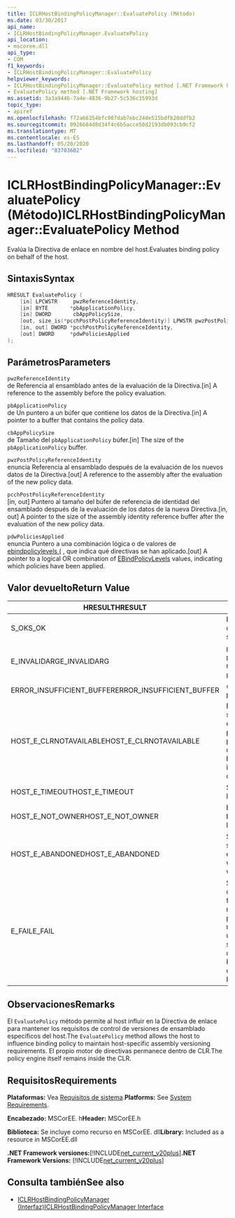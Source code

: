 ```yaml
---
title: ICLRHostBindingPolicyManager::EvaluatePolicy (Método)
ms.date: 03/30/2017
api_name:
- ICLRHostBindingPolicyManager.EvaluatePolicy
api_location:
- mscoree.dll
api_type:
- COM
f1_keywords:
- ICLRHostBindingPolicyManager::EvaluatePolicy
helpviewer_keywords:
- ICLRHostBindingPolicyManager::EvaluatePolicy method [.NET Framework hosting]
- EvaluatePolicy method [.NET Framework hosting]
ms.assetid: 3a3a9446-7a4e-4836-9b27-5c536c15993d
topic_type:
- apiref
ms.openlocfilehash: f72a66354bfc907dab7ebc24de515bdfb20ddfb2
ms.sourcegitcommit: 0926684d8d34f4c6b5acce58d2193db093cb9cf2
ms.translationtype: MT
ms.contentlocale: es-ES
ms.lasthandoff: 05/20/2020
ms.locfileid: "83703602"
---
```

# <a name="iclrhostbindingpolicymanagerevaluatepolicy-method"></a><span data-ttu-id="89df9-102">ICLRHostBindingPolicyManager::EvaluatePolicy (Método)</span><span class="sxs-lookup"><span data-stu-id="89df9-102">ICLRHostBindingPolicyManager::EvaluatePolicy Method</span></span>
<span data-ttu-id="89df9-103">Evalúa la Directiva de enlace en nombre del host.</span><span class="sxs-lookup"><span data-stu-id="89df9-103">Evaluates binding policy on behalf of the host.</span></span>  
  
## <a name="syntax"></a><span data-ttu-id="89df9-104">Sintaxis</span><span class="sxs-lookup"><span data-stu-id="89df9-104">Syntax</span></span>  
  
```cpp  
HRESULT EvaluatePolicy (  
    [in] LPCWSTR     pwzReferenceIdentity,  
    [in] BYTE       *pbApplicationPolicy,  
    [in] DWORD       cbAppPolicySize,  
    [out, size_is(*pcchPostPolicyReferenceIdentity)] LPWSTR pwzPostPolicyReferenceIdentity,  
    [in, out] DWORD *pcchPostPolicyReferenceIdentity,  
    [out] DWORD     *pdwPoliciesApplied  
);  
```  
  
## <a name="parameters"></a><span data-ttu-id="89df9-105">Parámetros</span><span class="sxs-lookup"><span data-stu-id="89df9-105">Parameters</span></span>  
 `pwzReferenceIdentity`  
 <span data-ttu-id="89df9-106">de Referencia al ensamblado antes de la evaluación de la Directiva.</span><span class="sxs-lookup"><span data-stu-id="89df9-106">[in] A reference to the assembly before the policy evaluation.</span></span>  
  
 `pbApplicationPolicy`  
 <span data-ttu-id="89df9-107">de Un puntero a un búfer que contiene los datos de la Directiva.</span><span class="sxs-lookup"><span data-stu-id="89df9-107">[in] A pointer to a buffer that contains the policy data.</span></span>  
  
 `cbAppPolicySize`  
 <span data-ttu-id="89df9-108">de Tamaño del `pbApplicationPolicy` búfer.</span><span class="sxs-lookup"><span data-stu-id="89df9-108">[in] The size of the `pbApplicationPolicy` buffer.</span></span>  
  
 `pwzPostPolicyReferenceIdentity`  
 <span data-ttu-id="89df9-109">enuncia Referencia al ensamblado después de la evaluación de los nuevos datos de la Directiva.</span><span class="sxs-lookup"><span data-stu-id="89df9-109">[out] A reference to the assembly after the evaluation of the new policy data.</span></span>  
  
 `pcchPostPolicyReferenceIdentity`  
 <span data-ttu-id="89df9-110">[in, out] Puntero al tamaño del búfer de referencia de identidad del ensamblado después de la evaluación de los datos de la nueva Directiva.</span><span class="sxs-lookup"><span data-stu-id="89df9-110">[in, out] A pointer to the size of the assembly identity reference buffer after the evaluation of the new policy data.</span></span>  
  
 `pdwPoliciesApplied`  
 <span data-ttu-id="89df9-111">enuncia Puntero a una combinación lógica o de valores de [ebindpolicylevels (](ebindpolicylevels-enumeration.md) , que indica qué directivas se han aplicado.</span><span class="sxs-lookup"><span data-stu-id="89df9-111">[out] A pointer to a logical OR combination of [EBindPolicyLevels](ebindpolicylevels-enumeration.md) values, indicating which policies have been applied.</span></span>  
  
## <a name="return-value"></a><span data-ttu-id="89df9-112">Valor devuelto</span><span class="sxs-lookup"><span data-stu-id="89df9-112">Return Value</span></span>  
  
|<span data-ttu-id="89df9-113">HRESULT</span><span class="sxs-lookup"><span data-stu-id="89df9-113">HRESULT</span></span>|<span data-ttu-id="89df9-114">Descripción</span><span class="sxs-lookup"><span data-stu-id="89df9-114">Description</span></span>|  
|-------------|-----------------|  
|<span data-ttu-id="89df9-115">S_OK</span><span class="sxs-lookup"><span data-stu-id="89df9-115">S_OK</span></span>|<span data-ttu-id="89df9-116">La evaluación se completó correctamente.</span><span class="sxs-lookup"><span data-stu-id="89df9-116">The evaluation completed successfully.</span></span>|  
|<span data-ttu-id="89df9-117">E_INVALIDARG</span><span class="sxs-lookup"><span data-stu-id="89df9-117">E_INVALIDARG</span></span>|<span data-ttu-id="89df9-118">`pwzReferenceIdentity`O `pbApplicationPolicy` es una referencia nula.</span><span class="sxs-lookup"><span data-stu-id="89df9-118">Either `pwzReferenceIdentity` or `pbApplicationPolicy` is a null reference.</span></span>|  
|<span data-ttu-id="89df9-119">ERROR_INSUFFICIENT_BUFFER</span><span class="sxs-lookup"><span data-stu-id="89df9-119">ERROR_INSUFFICIENT_BUFFER</span></span>|<span data-ttu-id="89df9-120">`cbAppPolicySize` es demasiado pequeño.</span><span class="sxs-lookup"><span data-stu-id="89df9-120">`cbAppPolicySize` is too small.</span></span>|  
|<span data-ttu-id="89df9-121">HOST_E_CLRNOTAVAILABLE</span><span class="sxs-lookup"><span data-stu-id="89df9-121">HOST_E_CLRNOTAVAILABLE</span></span>|<span data-ttu-id="89df9-122">El Common Language Runtime (CLR) no se ha cargado en un proceso o el CLR se encuentra en un estado en el que no puede ejecutar código administrado ni procesar la llamada correctamente.</span><span class="sxs-lookup"><span data-stu-id="89df9-122">The common language runtime (CLR) has not been loaded into a process, or the CLR is in a state in which it cannot run managed code or process the call successfully.</span></span>|  
|<span data-ttu-id="89df9-123">HOST_E_TIMEOUT</span><span class="sxs-lookup"><span data-stu-id="89df9-123">HOST_E_TIMEOUT</span></span>|<span data-ttu-id="89df9-124">Se agotó el tiempo de espera de la llamada.</span><span class="sxs-lookup"><span data-stu-id="89df9-124">The call timed out.</span></span>|  
|<span data-ttu-id="89df9-125">HOST_E_NOT_OWNER</span><span class="sxs-lookup"><span data-stu-id="89df9-125">HOST_E_NOT_OWNER</span></span>|<span data-ttu-id="89df9-126">El autor de la llamada no posee el bloqueo.</span><span class="sxs-lookup"><span data-stu-id="89df9-126">The caller does not own the lock.</span></span>|  
|<span data-ttu-id="89df9-127">HOST_E_ABANDONED</span><span class="sxs-lookup"><span data-stu-id="89df9-127">HOST_E_ABANDONED</span></span>|<span data-ttu-id="89df9-128">Se canceló un evento mientras un subproceso o fibra bloqueados estaba esperando en él.</span><span class="sxs-lookup"><span data-stu-id="89df9-128">An event was canceled while a blocked thread or fiber was waiting on it.</span></span>|  
|<span data-ttu-id="89df9-129">E_FAIL</span><span class="sxs-lookup"><span data-stu-id="89df9-129">E_FAIL</span></span>|<span data-ttu-id="89df9-130">Se produjo un error grave desconocido.</span><span class="sxs-lookup"><span data-stu-id="89df9-130">An unknown catastrophic failure occurred.</span></span> <span data-ttu-id="89df9-131">Después de que un método devuelve E_FAIL, CLR ya no se puede usar en el proceso.</span><span class="sxs-lookup"><span data-stu-id="89df9-131">After a method returns E_FAIL, the CLR is no longer usable within the process.</span></span> <span data-ttu-id="89df9-132">Las llamadas subsiguientes a métodos de hospedaje devuelven HOST_E_CLRNOTAVAILABLE.</span><span class="sxs-lookup"><span data-stu-id="89df9-132">Subsequent calls to hosting methods return HOST_E_CLRNOTAVAILABLE.</span></span>|  
  
## <a name="remarks"></a><span data-ttu-id="89df9-133">Observaciones</span><span class="sxs-lookup"><span data-stu-id="89df9-133">Remarks</span></span>  
 <span data-ttu-id="89df9-134">El `EvaluatePolicy` método permite al host influir en la Directiva de enlace para mantener los requisitos de control de versiones de ensamblado específicos del host.</span><span class="sxs-lookup"><span data-stu-id="89df9-134">The `EvaluatePolicy` method allows the host to influence binding policy to maintain host-specific assembly versioning requirements.</span></span> <span data-ttu-id="89df9-135">El propio motor de directivas permanece dentro de CLR.</span><span class="sxs-lookup"><span data-stu-id="89df9-135">The policy engine itself remains inside the CLR.</span></span>  
  
## <a name="requirements"></a><span data-ttu-id="89df9-136">Requisitos</span><span class="sxs-lookup"><span data-stu-id="89df9-136">Requirements</span></span>  
 <span data-ttu-id="89df9-137">**Plataformas:** Vea [Requisitos de sistema](../../get-started/system-requirements.md).</span><span class="sxs-lookup"><span data-stu-id="89df9-137">**Platforms:** See [System Requirements](../../get-started/system-requirements.md).</span></span>  
  
 <span data-ttu-id="89df9-138">**Encabezado:** MSCorEE. h</span><span class="sxs-lookup"><span data-stu-id="89df9-138">**Header:** MSCorEE.h</span></span>  
  
 <span data-ttu-id="89df9-139">**Biblioteca:** Se incluye como recurso en MSCorEE. dll</span><span class="sxs-lookup"><span data-stu-id="89df9-139">**Library:** Included as a resource in MSCorEE.dll</span></span>  
  
 <span data-ttu-id="89df9-140">**.NET Framework versiones:**[!INCLUDE[net_current_v20plus](../../../../includes/net-current-v20plus-md.md)]</span><span class="sxs-lookup"><span data-stu-id="89df9-140">**.NET Framework Versions:** [!INCLUDE[net_current_v20plus](../../../../includes/net-current-v20plus-md.md)]</span></span>  
  
## <a name="see-also"></a><span data-ttu-id="89df9-141">Consulta también</span><span class="sxs-lookup"><span data-stu-id="89df9-141">See also</span></span>

- [<span data-ttu-id="89df9-142">ICLRHostBindingPolicyManager (Interfaz)</span><span class="sxs-lookup"><span data-stu-id="89df9-142">ICLRHostBindingPolicyManager Interface</span></span>](iclrhostbindingpolicymanager-interface.md)
